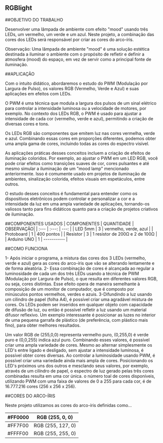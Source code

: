 ## RGBlight
##OBJETIVO DO TRABALHO

Desenvolver uma lâmpada de ambiente com efeito "mood" usando três LEDs, um vermelho, um verde e um azul. Neste projeto, a combinação das cores dos LEDs será responsável por criar as cores do arco-íris.

Observação: Uma lâmpada de ambiente "mood" é uma solução estética destinada a iluminar o ambiente com o propósito de refletir e definir a atmosfera (mood) do espaço, em vez de servir como a principal fonte de iluminação.

##APLICAÇÃO

Com o intuito didático, abordaremos o estudo do PWM (Modulação por Largura de Pulso), os valores RGB (Vermelho, Verde e Azul) e suas aplicações em efeitos com LEDs.

O PWM é uma técnica que modula a largura dos pulsos de um sinal elétrico para controlar a intensidade luminosa ou a velocidade de motores, por exemplo. No contexto dos LEDs RGB, o PWM é usado para ajustar a intensidade de cada cor (vermelho, verde e azul), permitindo a criação de diversas cores e tons.

Os LEDs RGB são componentes que emitem luz nas cores vermelha, verde e azul. Combinando essas cores em proporções diferentes, podemos obter uma ampla gama de cores, incluindo todas as cores do espectro visível.

As aplicações práticas desses conceitos incluem a criação de efeitos de iluminação coloridos. Por exemplo, ao ajustar o PWM em um LED RGB, você pode criar efeitos como transições suaves de cor, cores pulsantes e até mesmo simular a iluminação de um "mood lamp" mencionado anteriormente. Isso é comumente usado em projetos de iluminação de ambientes, sinalização colorida, efeitos visuais em espetáculos, entre outros.

O estudo desses conceitos é fundamental para entender como os dispositivos eletrônicos podem controlar e personalizar a cor e a intensidade da luz em uma ampla variedade de aplicações, tornando-os valiosos tanto para fins didáticos quanto para a criação de projetos criativos de iluminação.

##COMPONENTES USADOS
| COMPONENTES | QUANTIDADE | OBSERVAÇÃO|
| :---         |     :---:      |          ---: |
| LED 5mm  | 3  | vermelho, verde, azul   |
| Protoboard   | 1      | 400 pontos   |
| Resistor   | 3    | 1 resistor de 200Ω e 2 de 100Ω   |
| Arduino UNO    | 1       | -----------  |

##COMO FUNCIONA

1- Após iniciar o programa, a mistura das cores dos 3 LEDs (vermelho, verde e azul) gera as cores do arco-íris que vão se alterando lentamente e de forma aleatória.
2- Essa combinação de cores é alcançada ao regular a luminosidade de cada um dos três LEDs usando a técnica de PWM (Modulação por Largura de Pulso), o que resulta em diferentes valores RGB, ou seja, cores distintas. Esse efeito opera de maneira semelhante à composição de um monitor de computador, que é composto por minúsculos pontos vermelhos, verdes e azuis.
3-Difundindo a luz usando um cilindro de papel (folha A4), é possível criar uma agradável mistura de cores. Os LEDs podem ser inseridos em qualquer objeto com capacidade de difusão de luz, ou então é possível refletir a luz usando um material difusor reflexivo. Um  exemplo interessante é posicionar as luzes no interior de uma pequena garrafa de plástico (de preferência, com plástico mais fino), para obter melhores resultados.

Um valor RGB de (255,0,0) representa vermelho puro, (0,255,0) é verde puro e (0,0,255) indica azul puro. Combinando esses valores, é possível criar uma ampla variedade de cores. Mesmo ao alternar simplesmente os LED's entre ligado e desligado, sem ajustar a intensidade luminosa, é possível obter cores diversas.
Ao controlar a luminosidade usando PWM, é possível criar uma variedade ainda mais ampla de cores. Posicionando os LED's próximos uns dos outros e mesclando seus valores, por exemplo, através de um cilíndro de papel, o espectro de luz gerado pelas três cores combinadas resulta em uma cor única. o número toal de cores disponíveis, utilizando PWM com uma faixa de valores de 0 a 255 para cada cor, é de 16.777.216 cores (256 x 256 x 256).

##CORES DO ARCO-ÍRIS

Neste projeto utilizamos as cores do arco-íris definidas como...

| #FF0000 | RGB (255, 0, 0)|
| --- | --- |
| #FF7F00 | RGB (255, 127, 0) |
| #FFFF00 | RGB (255, 255, 0) |

